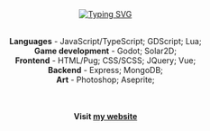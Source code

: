 <div align="center">
  <a href="https://git.io/typing-svg"><img src="https://readme-typing-svg.herokuapp.com?font=Fira+Code&duration=2500&color=98971A&center=true&vCenter=true&multiline=true&repeat=false&width=512&height=80&lines=Hello%2C+world!;I'm+Moln1kas+-+a+game+and+website+developer" alt="Typing SVG" /></a>
  <br><br>
  <p>
    <b>Languages</b> - JavaScript/TypeScript; GDScript; Lua;<br>
    <b>Game development</b> - Godot; Solar2D;<br>
    <b>Frontend</b> - HTML/Pug; CSS/SCSS; JQuery; Vue;<br>
    <b>Backend</b> - Express; MongoDB;<br>
    <b>Art</b> - Photoshop; Aseprite;
  </p>
  <br><br>
  <b>Visit <a href="https://molnikas.su">my website</a></b>
</div>
